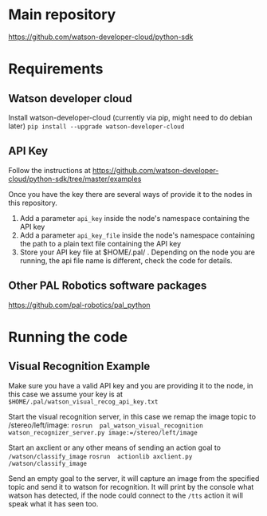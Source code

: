 # Main repository
https://github.com/watson-developer-cloud/python-sdk

# Requirements
## Watson developer cloud
Install watson-developer-cloud (currently via pip, might need to do debian later)
`pip install --upgrade watson-developer-cloud`

## API Key
Follow the instructions at https://github.com/watson-developer-cloud/python-sdk/tree/master/examples 

Once you have the key there are several ways of provide it to the nodes in this repository.

1. Add a parameter `api_key` inside the node's namespace containing the API key
2. Add a parameter `api_key_file` inside the node's namespace containing the path to a plain text file containing the API key
3. Store your API key file at $HOME/.pal/ . Depending on the node you are running, the api file name is different, check the code for details.

## Other PAL Robotics software packages
https://github.com/pal-robotics/pal_python

# Running the code


## Visual Recognition Example

Make sure you have a valid API key and you are providing it to the node, 
in this case we assume your key is at `$HOME/.pal/watson_visual_recog_api_key.txt`

Start the visual recognition server, in this case we remap the image topic to /stereo/left/image:
`rosrun  pal_watson_visual_recognition watson_recognizer_server.py image:=/stereo/left/image`

Start an axclient or any other means of sending an action goal to `/watson/classify_image`
`rosrun  actionlib axclient.py /watson/classify_image`

Send an empty goal to the server, it will capture an image from the specified topic and send it to watson for recognition. 
It will print by the console what watson has detected, if the node could connect to the `/tts` action it will speak what it has seen too.
